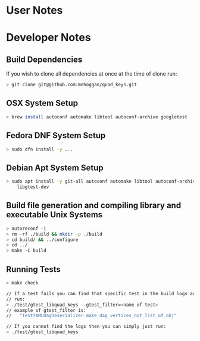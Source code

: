 # User Notes

# Developer Notes

## Build Dependencies

If you wish to clone all dependencies at once at the time of clone run:

```sh
> git clone git@github.com:mehoggan/quad_keys.git
```

## OSX System Setup

```sh
> brew install autoconf automake libtool autoconf-archive googletest
```

## Fedora DNF System Setup

```sh
> sudo dfn install -y ...
```

## Debian Apt System Setup

```sh
> sudo apt install -y git-all autoconf automake libtool autoconf-archive \
    libgtest-dev
```

## Build file generation and compiling library and executable Unix Systems

```sh
> autoreconf -i
> rm -rf ./build && mkdir -p ./build
> cd build/ && ../configure
> cd ../
> make -C build
```

## Running Tests

```sh
> make check

// If a test fails you can find that specific test in the build logs and then
// run:
> ./test/gtest_libquad_keys --gtest_filter=<name of test>
// example of gtest_filter is:
//   "TestYAMLDagDeserializer.make_dag_vertices_not_list_of_obj"

// If you cannot find the logs then you can simply just run:
> ./test/gtest_libquad_keys
```
